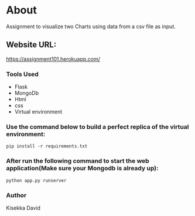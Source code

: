 # About

Assignment to visualize two Charts using data from a csv file as input.

## Website URL:

https://assignment101.herokuapp.com/

### Tools Used

* Flask
* MongoDb
* Html
* css
* Virtual environment

### Use the command below to build a perfect replica of the virtual environment:

```
pip install -r requirements.txt
```

### After run the following command to start the web application(Make sure your Mongodb is already up):

```
python app.py runserver
```

### Author 

Kisekka David
